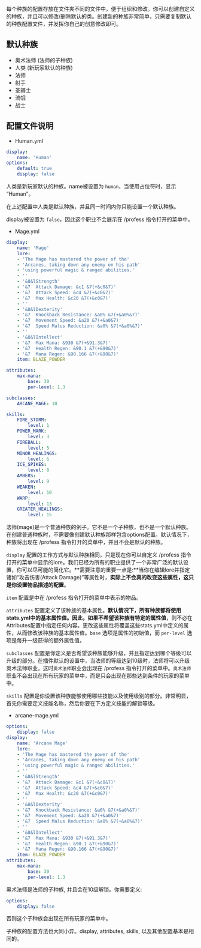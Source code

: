 每个种族的配置存放在文件夹不同的文件中，便于组织和修改。你可以创建自定义的种族，并且可以修改/删除默认的类。创建新的种族非常简单，只需要复制默认的种族配置文件，并发挥你自己的创意修改即可。

## 默认种族
* 奥术法师 (法师的子种族)
* 人类 (新玩家默认的种族)
* 法师
* 射手
* 圣骑士
* 流氓
* 战士

## 配置文件说明

* Human.yml

```yaml
display:
    name: 'Human'
options:
    default: true
    display: false
```

人类是新玩家默认的种族。name被设置为 `human`，当使用占位符时，显示 “Human”。

在上述配置中人类是默认种族，并且同一时间内你只能设置一个默认种族。

display被设置为 `false`，因此这个职业不会展示在 /profess 指令打开的菜单中。

* Mage.yml

```yaml
display:
    name: 'Mage'
    lore:
    - 'The Mage has mastered the power of the'
    - 'Arcanes, taking down any enemy on his path'
    - 'using powerful magic & ranged abilities.'
    - ''
    - '&8&lStrength'
    - '&7  Attack Damage: &c1 &7(+&c0&7)'
    - '&7  Attack Speed: &c4 &7(+&c0&7)'
    - '&7  Max Health: &c20 &7(+&c0&7)'
    - ''
    - '&8&lDexterity'
    - '&7  Knockback Resistance: &a0% &7(+&a0%&7)'
    - '&7  Movement Speed: &a20 &7(+&a0&7)'
    - '&7  Speed Malus Reduction: &a0% &7(+&a0%&7)'
    - ''
    - '&8&lIntellect'
    - '&7  Max Mana: &930 &7(+&91.3&7)'
    - '&7  Health Regen: &90.1 &7(+&90&7)'
    - '&7  Mana Regen: &90.166 &7(+&90&7)'
    item: BLAZE_POWDER

attributes:
    max-mana:
        base: 30
        per-level: 1.3

subclasses:
    ARCANE_MAGE: 10

skills:
    FIRE_STORM:
        level: 1
    POWER_MARK:
        level: 3
    FIREBALL:
        level: 5
    MINOR_HEALINGS:
        level: 6
    ICE_SPIKES:
        level: 8
    AMBERS:
        level: 9
    WEAKEN:
        level: 10
    WARP:
        level: 13
    GREATER_HEALINGS:
        level: 15
```

法师(mage)是一个普通种族的例子。它不是一个子种族，也不是一个默认种族。在创建普通种族时，不需要像创建默认种族那样包含options配置。默认情况下，种族将出现在 /profess 指令打开的菜单中，并且不会是默认的种族。

`display` 配置的工作方式与默认种族相同，只是现在你可以自定义 /profess 指令打开的菜单中显示的lore。我们已经为所有的职业提供了一个非常广泛的默认设置，你可以尽可能的简化它。**需要注意的重要一点是:**当你在编辑lore并指定诸如“攻击伤害(Attack Damage)”等属性时，**实际上不会真的改变这些属性，这只是你设置物品描述的配置**。

`item` 配置是中在 /profess 指令打开的菜单中表示的物品。

`attributes` 配置定义了该种族的基本属性。**默认情况下，所有种族都将使用stats.yml中的基本属性值。因此，如果不希望该种族有特定的属性值**，则不必在Attributes配置中指定任何内容。更改这些属性将覆盖这些stats.yml中定义的属性，从而修改该种族的基本属性值。`base` 选项是属性的初始值，而 `per-level` 选项是每升一级获得的额外属性值。

`subclasses` 配置是你定义是否希望该种族能够升级，并且指定达到哪个等级可以升级的部分。在插件默认的设置中，当法师的等级达到10级时，法师将可以升级奥术法师职业。这时`奥术法师`职业会出现在 /profess 指令打开的菜单中。`奥术法师`职业不会出现在所有玩家的菜单中，而是只会出现在那些达到条件的玩家的菜单中。

`skills` 配置是你设置该种族能够使用哪些技能以及使用级别的部分。非常明显，首先你需要定义技能名称，然后你要在下方定义技能的解锁等级。

* arcane-mage.yml

```yaml
options:
    display: false
display:
    name: 'Arcane Mage'
    lore:
    - 'The Mage has mastered the power of the'
    - 'Arcanes, taking down any enemy on his path'
    - 'using powerful magic & ranged abilities.'
    - ''
    - '&8&lStrength'
    - '&7  Attack Damage: &c1 &7(+&c0&7)'
    - '&7  Attack Speed: &c4 &7(+&c0&7)'
    - '&7  Max Health: &c20 &7(+&c0&7)'
    - ''
    - '&8&lDexterity'
    - '&7  Knockback Resistance: &a0% &7(+&a0%&7)'
    - '&7  Movement Speed: &a20 &7(+&a0&7)'
    - '&7  Speed Malus Reduction: &a0% &7(+&a0%&7)'
    - ''
    - '&8&lIntellect'
    - '&7  Max Mana: &930 &7(+&91.3&7)'
    - '&7  Health Regen: &90.1 &7(+&90&7)'
    - '&7  Mana Regen: &90.166 &7(+&90&7)'
    item: BLAZE_POWDER
attributes:
    max-mana:
        base: 30
        per-level: 1.3
```

奥术法师是法师的子种族, 并且会在10级解锁。你需要定义:

```yaml
options:
    display: false
```

否则这个子种族会出现在所有玩家的菜单中。

子种族的配置方法也大同小异。display, attributes, skills, 以及其他配置基本是相同的。